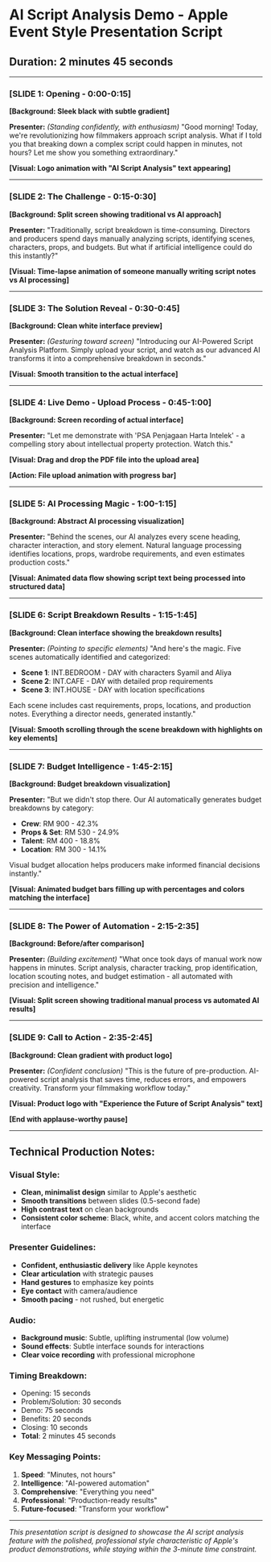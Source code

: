 # AI Script Analysis Demo - Apple Event Style Presentation Script
## Duration: 2 minutes 45 seconds

---

### **[SLIDE 1: Opening - 0:00-0:15]**
**[Background: Sleek black with subtle gradient]**

**Presenter:** *(Standing confidently, with enthusiasm)*
"Good morning! Today, we're revolutionizing how filmmakers approach script analysis. What if I told you that breaking down a complex script could happen in minutes, not hours? Let me show you something extraordinary."

**[Visual: Logo animation with "AI Script Analysis" text appearing]**

---

### **[SLIDE 2: The Challenge - 0:15-0:30]**
**[Background: Split screen showing traditional vs AI approach]**

**Presenter:** 
"Traditionally, script breakdown is time-consuming. Directors and producers spend days manually analyzing scripts, identifying scenes, characters, props, and budgets. But what if artificial intelligence could do this instantly?"

**[Visual: Time-lapse animation of someone manually writing script notes vs AI processing]**

---

### **[SLIDE 3: The Solution Reveal - 0:30-0:45]**
**[Background: Clean white interface preview]**

**Presenter:** *(Gesturing toward screen)*
"Introducing our AI-Powered Script Analysis Platform. Simply upload your script, and watch as our advanced AI transforms it into a comprehensive breakdown in seconds."

**[Visual: Smooth transition to the actual interface]**

---

### **[SLIDE 4: Live Demo - Upload Process - 0:45-1:00]**
**[Background: Screen recording of actual interface]**

**Presenter:** 
"Let me demonstrate with 'PSA Penjagaan Harta Intelek' - a compelling story about intellectual property protection. Watch this."

**[Visual: Drag and drop the PDF file into the upload area]**

**[Action: File upload animation with progress bar]**

---

### **[SLIDE 5: AI Processing Magic - 1:00-1:15]**
**[Background: Abstract AI processing visualization]**

**Presenter:** 
"Behind the scenes, our AI analyzes every scene heading, character interaction, and story element. Natural language processing identifies locations, props, wardrobe requirements, and even estimates production costs."

**[Visual: Animated data flow showing script text being processed into structured data]**

---

### **[SLIDE 6: Script Breakdown Results - 1:15-1:45]**
**[Background: Clean interface showing the breakdown results]**

**Presenter:** *(Pointing to specific elements)*
"And here's the magic. Five scenes automatically identified and categorized:

- **Scene 1**: INT.BEDROOM - DAY with characters Syamil and Aliya
- **Scene 2**: INT.CAFE - DAY with detailed prop requirements
- **Scene 3**: INT.HOUSE - DAY with location specifications

Each scene includes cast requirements, props, locations, and production notes. Everything a director needs, generated instantly."

**[Visual: Smooth scrolling through the scene breakdown with highlights on key elements]**

---

### **[SLIDE 7: Budget Intelligence - 1:45-2:15]**
**[Background: Budget breakdown visualization]**

**Presenter:** 
"But we didn't stop there. Our AI automatically generates budget breakdowns by category:

- **Crew**: RM 900 - 42.3%
- **Props & Set**: RM 530 - 24.9%  
- **Talent**: RM 400 - 18.8%
- **Location**: RM 300 - 14.1%

Visual budget allocation helps producers make informed financial decisions instantly."

**[Visual: Animated budget bars filling up with percentages and colors matching the interface]**

---

### **[SLIDE 8: The Power of Automation - 2:15-2:35]**
**[Background: Before/after comparison]**

**Presenter:** *(Building excitement)*
"What once took days of manual work now happens in minutes. Script analysis, character tracking, prop identification, location scouting notes, and budget estimation - all automated with precision and intelligence."

**[Visual: Split screen showing traditional manual process vs automated AI results]**

---

### **[SLIDE 9: Call to Action - 2:35-2:45]**
**[Background: Clean gradient with product logo]**

**Presenter:** *(Confident conclusion)*
"This is the future of pre-production. AI-powered script analysis that saves time, reduces errors, and empowers creativity. Transform your filmmaking workflow today."

**[Visual: Product logo with "Experience the Future of Script Analysis" text]**

**[End with applause-worthy pause]**

---

## **Technical Production Notes:**

### **Visual Style:**
- **Clean, minimalist design** similar to Apple's aesthetic
- **Smooth transitions** between slides (0.5-second fade)
- **High contrast text** on clean backgrounds
- **Consistent color scheme**: Black, white, and accent colors matching the interface

### **Presenter Guidelines:**
- **Confident, enthusiastic delivery** like Apple keynotes
- **Clear articulation** with strategic pauses
- **Hand gestures** to emphasize key points
- **Eye contact** with camera/audience
- **Smooth pacing** - not rushed, but energetic

### **Audio:**
- **Background music**: Subtle, uplifting instrumental (low volume)
- **Sound effects**: Subtle interface sounds for interactions
- **Clear voice recording** with professional microphone

### **Timing Breakdown:**
- Opening: 15 seconds
- Problem/Solution: 30 seconds  
- Demo: 75 seconds
- Benefits: 20 seconds
- Closing: 10 seconds
- **Total**: 2 minutes 45 seconds

### **Key Messaging Points:**
1. **Speed**: "Minutes, not hours"
2. **Intelligence**: "AI-powered automation"
3. **Comprehensive**: "Everything you need"
4. **Professional**: "Production-ready results"
5. **Future-focused**: "Transform your workflow"

---

*This presentation script is designed to showcase the AI script analysis feature with the polished, professional style characteristic of Apple's product demonstrations, while staying within the 3-minute time constraint.*
